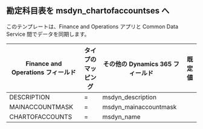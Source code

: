 ## <a name="chart-of-accounts-to-msdyn_chartofaccountses"></a>勘定科目表を msdyn_chartofaccountses へ

このテンプレートは、Finance and Operations アプリと Common Data Service 間でデータを同期します。

Finance and Operations フィールド | タイプのマッピング | その他の Dynamics 365 フィールド | 既定値
---|---|---|---
DESCRIPTION | = | msdyn_description | 
MAINACCOUNTMASK | = | msdyn_mainaccountmask | 
CHARTOFACCOUNTS | = | msdyn_name | 
